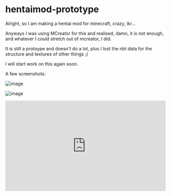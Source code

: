 # hentaimod-prototype

Alright, so I am making a hentai mod for minecraft, crazy, ikr...

Anyways I was using MCreator for this and realised, damn, it is not enough, and whatever I could
stretch out of mcreator, I did.

It is still a protoype and doesn't do a lot, plus I lost the nbt data for the structure and textures of other things ;(


I will start work on this again soon.

A few screenshots:


![image](https://user-images.githubusercontent.com/70990857/175764746-8e6954d2-a588-4e79-bbda-6f5fb2254600.png)

![image](https://user-images.githubusercontent.com/70990857/175764776-f5266420-974d-4ff4-835a-537c9d1ba6c9.png)


<div style="padding:56.25% 0 0 0;position:relative;"><iframe src="https://player.vimeo.com/video/723981284?h=f660ef0724&amp;badge=0&amp;autopause=0&amp;player_id=0&amp;app_id=58479" frameborder="0" allow="autoplay; fullscreen; picture-in-picture" allowfullscreen style="position:absolute;top:0;left:0;width:100%;height:100%;" title="test.mp4"></iframe></div><script src="https://player.vimeo.com/api/player.js"></script>
